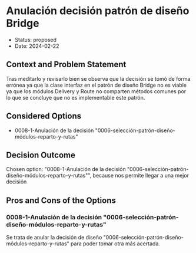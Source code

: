 # Anulación decisión patrón de diseño Bridge

* Status: proposed
* Date: 2024-02-22

## Context and Problem Statement

Tras meditarlo y revisarlo bien se observa que la decisión se tomó de forma errónea ya que la clase interfaz en el patrón de diseño Bridge no es viable ya que los módulos Delivery y Route no comparten métodos comunes por lo que se concluye que no es implementable este patrón.

## Considered Options

* 0008-1-Anulación de la decisión "0006-selección-patrón-diseño-módulos-reparto-y-rutas"

## Decision Outcome

Chosen option: "0008-1-Anulación de la decisión "0006-selección-patrón-diseño-módulos-reparto-y-rutas"", because nos permite llegar a una mejor decisión

## Pros and Cons of the Options

### 0008-1-Anulación de la decisión "0006-selección-patrón-diseño-módulos-reparto-y-rutas"

Se trata de anular la decisión de diseño "0006-selección-patrón-diseño-módulos-reparto-y-rutas" para poder tomar otra más acertada.
